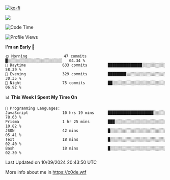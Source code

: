 [![ko-fi](https://ko-fi.com/img/githubbutton_sm.svg)](https://ko-fi.com/Z8Z4Y2LKX)

<a href="https://wakatime.com"><img src="https://wakatime.com/share/@c0dezin/b7f18a7c-ab3a-40b8-8bc7-b1b7bf71f1d6.svg" /></a>

<!--START_SECTION:waka-->
![Code Time](http://img.shields.io/badge/Code%20Time-100%20hrs%201%20min-blue)

![Profile Views](http://img.shields.io/badge/Profile%20Views-0-blue)

**I'm an Early 🐤** 

```text
🌞 Morning                47 commits          █░░░░░░░░░░░░░░░░░░░░░░░░   04.34 % 
🌆 Daytime                633 commits         ███████████████░░░░░░░░░░   58.39 % 
🌃 Evening                329 commits         ████████░░░░░░░░░░░░░░░░░   30.35 % 
🌙 Night                  75 commits          ██░░░░░░░░░░░░░░░░░░░░░░░   06.92 % 
```


📊 **This Week I Spent My Time On** 

```text
💬 Programming Languages: 
JavaScript               10 hrs 19 mins      ████████████████████░░░░░   78.63 % 
Prisma                   1 hr 25 mins        ███░░░░░░░░░░░░░░░░░░░░░░   10.82 % 
JSON                     42 mins             █░░░░░░░░░░░░░░░░░░░░░░░░   05.41 % 
Text                     18 mins             █░░░░░░░░░░░░░░░░░░░░░░░░   02.40 % 
Bash                     18 mins             █░░░░░░░░░░░░░░░░░░░░░░░░   02.30 % 
```


 Last Updated on 10/09/2024 20:43:50 UTC
<!--END_SECTION:waka-->

More info about me in https://c0de.wtf

